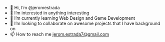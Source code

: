- 👋 Hi, I’m @jeromestrada
- 👀 I’m interested in anything interesting
- 🌱 I’m currently learning Web Design and Game Development
- 💞️ I’m looking to collaborate on awesome projects that I have background on
- 📫 How to reach me jerom.estrada7@gmail.com

<!---
jeromestrada/jeromestrada is a ✨ special ✨ repository because its `README.md` (this file) appears on your GitHub profile.
You can click the Preview link to take a look at your changes.
--->
